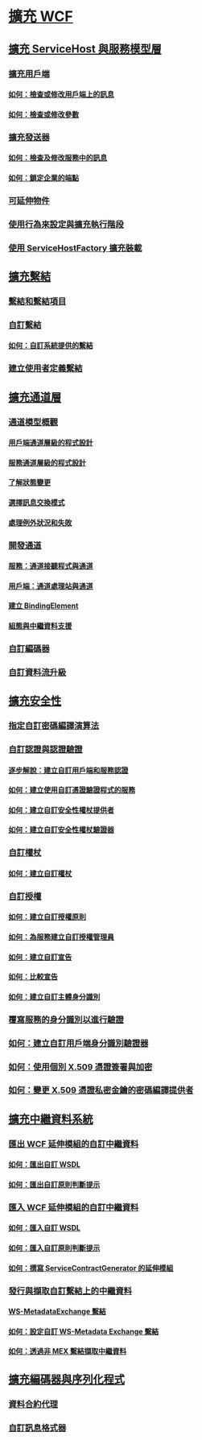 # [擴充 WCF](index.md)
## [擴充 ServiceHost 與服務模型層](extending-servicehost-and-the-service-model-layer.md)
### [擴充用戶端](extending-clients.md)
#### [如何：檢查或修改用戶端上的訊息](how-to-inspect-or-modify-messages-on-the-client.md)
#### [如何：檢查或修改參數](how-to-inspect-or-modify-parameters.md)
### [擴充發送器](extending-dispatchers.md)
#### [如何：檢查及修改服務中的訊息](how-to-inspect-and-modify-messages-on-the-service.md)
#### [如何：鎖定企業的端點](how-to-lock-down-endpoints-in-the-enterprise.md)
### [可延伸物件](extensible-objects.md)
### [使用行為來設定與擴充執行階段](configuring-and-extending-the-runtime-with-behaviors.md)
### [使用 ServiceHostFactory 擴充裝載](extending-hosting-using-servicehostfactory.md)
## [擴充繫結](extending-bindings.md)
### [繫結和繫結項目](bindings-and-binding-elements.md)
### [自訂繫結](custom-bindings.md)
#### [如何：自訂系統提供的繫結](how-to-customize-a-system-provided-binding.md)
### [建立使用者定義繫結](creating-user-defined-bindings.md)
## [擴充通道層](extending-the-channel-layer.md)
### [通道模型概觀](channel-model-overview.md)
#### [用戶端通道層級的程式設計](client-channel-level-programming.md)
#### [服務通道層級的程式設計](service-channel-level-programming.md)
#### [了解狀態變更](understanding-state-changes.md)
#### [選擇訊息交換模式](choosing-a-message-exchange-pattern.md)
#### [處理例外狀況和失敗](handling-exceptions-and-faults.md)
### [開發通道](developing-channels.md)
#### [服務：通道接聽程式與通道](service-channel-listeners-and-channels.md)
#### [用戶端：通道處理站與通道](client-channel-factories-and-channels.md)
#### [建立 BindingElement](creating-a-bindingelement.md)
#### [組態與中繼資料支援](configuration-and-metadata-support.md)
### [自訂編碼器](custom-encoders.md)
### [自訂資料流升級](custom-stream-upgrades.md)
## [擴充安全性](extending-security.md)
### [指定自訂密碼編譯演算法](specifying-a-custom-crypto-algorithm.md)
### [自訂認證與認證驗證](custom-credential-and-credential-validation.md)
#### [逐步解說：建立自訂用戶端和服務認證](walkthrough-creating-custom-client-and-service-credentials.md)
#### [如何：建立使用自訂憑證驗證程式的服務](how-to-create-a-service-that-employs-a-custom-certificate-validator.md)
#### [如何：建立自訂安全性權杖提供者](how-to-create-a-custom-security-token-provider.md)
#### [如何：建立自訂安全性權杖驗證器](how-to-create-a-custom-security-token-authenticator.md)
### [自訂權杖](custom-tokens.md)
#### [如何：建立自訂權杖](how-to-create-a-custom-token.md)
### [自訂授權](custom-authorization.md)
#### [如何：建立自訂授權原則](how-to-create-a-custom-authorization-policy.md)
#### [如何：為服務建立自訂授權管理員](how-to-create-a-custom-authorization-manager-for-a-service.md)
#### [如何：建立自訂宣告](how-to-create-a-custom-claim.md)
#### [如何：比較宣告](how-to-compare-claims.md)
#### [如何：建立自訂主體身分識別](how-to-create-a-custom-principal-identity.md)
### [覆寫服務的身分識別以進行驗證](overriding-the-identity-of-a-service-for-authentication.md)
### [如何：建立自訂用戶端身分識別驗證器](how-to-create-a-custom-client-identity-verifier.md)
### [如何：使用個別 X.509 憑證簽署與加密](how-to-use-separate-x-509-certificates-for-signing-and-encryption.md)
### [如何：變更 X.509 憑證私密金鑰的密碼編譯提供者](change-cryptographic-provider-x509-certificate-private-key.md)
## [擴充中繼資料系統](extending-the-metadata-system.md)
### [匯出 WCF 延伸模組的自訂中繼資料](exporting-custom-metadata-for-a-wcf-extension.md)
#### [如何：匯出自訂 WSDL](how-to-export-custom-wsdl.md)
#### [如何：匯出自訂原則判斷提示](how-to-export-custom-policy-assertions.md)
### [匯入 WCF 延伸模組的自訂中繼資料](importing-custom-metadata-for-a-wcf-extension.md)
#### [如何：匯入自訂 WSDL](how-to-import-custom-wsdl.md)
#### [如何：匯入自訂原則判斷提示](how-to-import-custom-policy-assertions.md)
#### [如何：撰寫 ServiceContractGenerator 的延伸模組](how-to-write-an-extension-for-the-servicecontractgenerator.md)
### [發行與擷取自訂繫結上的中繼資料](publishing-and-retrieving-metadata-over-a-custom-binding.md)
#### [WS-MetadataExchange 繫結](ws-metadataexchange-bindings.md)
#### [如何：設定自訂 WS-Metadata Exchange 繫結](how-to-configure-a-custom-ws-metadata-exchange-binding.md)
#### [如何：透過非 MEX 繫結擷取中繼資料](how-to-retrieve-metadata-over-a-non-mex-binding.md)
## [擴充編碼器與序列化程式](extending-encoders-and-serializers.md)
### [資料合約代理](data-contract-surrogates.md)
### [自訂訊息格式器](custom-message-formatters.md)

